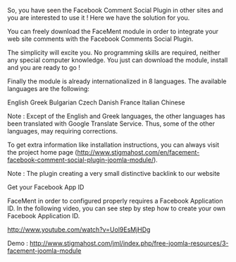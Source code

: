 So, you have seen the Facebook Comment Social Plugin in other sites and you are interested to use it ! Here we have the solution for you.

You can freely download the FaceMent module in order to integrate your web site comments with the Facebook Comments Social Plugin.

The simplicity will excite you. No programming skills are required, neither any special computer knowledge. You just can download the module, install and you are ready to go !

Finally the module is already internationalized in 8 languages. The available languages are the following:

English
Greek
Bulgarian
Czech
Danish
France
Italian
Chinese

Note : Except of the English and Greek languages, the other languages has been translated with Google Translate Service. Thus, some of the other languages, may requiring corrections.

To get extra information like installation instructions, you can always visit the project home page (http://www.stigmahost.com/en/facement-facebook-comment-social-plugin-joomla-module/). 

Note : The plugin creating a very small distinctive backlink to our website

Get your Facebook App ID

FaceMent in order to configured properly requires a Facebook Application ID. In the following video, you can see step by step how to create your own Facebook Application ID.

http://www.youtube.com/watch?v=Uol9EsMjHDg

Demo : http://www.stigmahost.com/jml/index.php/free-joomla-resources/3-facement-joomla-module